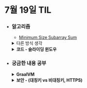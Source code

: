 # 7월 19일 TIL

* ### 알고리즘
    * [Minimum Size Subarray Sum](https://leetcode.com/problems/minimum-size-subarray-sum/description)
    <details>
        <summary>다른 방식 생각</summary>

        이분탐색으로 길이를 고정하고 슬라이딩 윈도우를 할까 했지만, 불필요한 작업인 것 같아서 굳이 구현하지 않음.
    </details>
    <details>
      <summary><strong>코드 - 슬라이딩 윈도우</strong></summary>

     ```java

                class Solution {
                public int minSubArrayLen(int target, int[] nums) {
                    int left = 0, right = 0, total = nums[right], answer = Integer.MAX_VALUE;

                    if(total >= target)answer = 1;

                    while(left <= right){
                        if(right < nums.length - 1 && total < target){
                            total += nums[++right];

                            if(total >= target){
                                answer = Math.min(answer, right - left + 1);
                            }
                        }

                        else{
                            total -= nums[left++];

                            if(total >= target){
                                answer = Math.min(answer, right - left + 1);
                            }
                        }
                    }

                    return answer == Integer.MAX_VALUE ? 0 : answer;
                }
            }
    ```
    </details>


 * ### 궁금한 내용 공부
    <details>
    <summary><strong>GraalVM</strong></summary>
    GraalVM이란 JIT 컴파일러를 사용하여 Java 및 JVM 기반 어플리케이션의 성능을 가속화할 수 있는 고성능 JDK이다. 

    **특징**
    > * 자바로 만들어진 JIT 컴파일러
    > * AOT 네이티브 이미지 컴파일러 - 워밍업 시간이 단축되면서 서버리스에 적합하다.
    > * 폴리스랏을 기반으로 다영한 어 통합

    여기서 **AOT(Ahead-of-Time)** 컴파일러는 JVM기반 어플리케이션을 기본적으로 실행 가능한 바이너리로 컴파일을 한다. AOT 컴파일러는 코드를 최적화하고 컴파일 후 네이티브 코드로 제공된다. Quarkus, Helidon과 같은 클라우드 네이티브 프레임워크를 이용하면 0.005초에 응답하는 Lambda 함수를 만들 수 있다.

    <br/>
    단, AOT는 닫힌 세계를 기반으로 하기 때문에 reflection에 대한 문제가 생길 수 있고, json파일로 된 hint를 작성해야 한다. 닫힌 세계란 응용 프로그램에서 런타임 시 호출할 수 있는 모든 바이트 코드를 빌드 시 알고 있어야 한다는 의미이다.
    </details>

    <details>
    <summary><strong>보안 - (대칭키 vs 비대칭키, HTTPS)</strong></summary>

    * 대칭키 vs 비대칭키
        - 대칭키 방식: 암호화, 복호화에 사용되는 키가 동일한 방식

        > **장점**:
        > 1. 구현이 용이함.
        > 2. 데이터를 암호화하기 위한 연산이 빨라 대용량 데이터 암호화에 적합
        > 3. 기밀성을 제공
        >
        > **단점**:
        > 1. 강한 보안을 위해 키를 주기적으로 교환해주는 것이 좋음.
        >2. 키 탈취 및 관리가 어려움.
        >3. 무결성 지원이 부분적으로만 가능.

        - 비대칭키 방식: 암호화, 복호화에 사용되는 키가 서로 다르다. 외부에 절대 노출되면 안되는 개인키와 공개적으로 개방된 공개키로 쌍을 이룬 형태

        > **장점**:
        > 1. 키 분배 및 키 관리가 용이.
        >2. 기밀성, 무결성을 지원.
        >3. 암호학적 문제를 해결.
        >
        > **단점**:
        > 1. 상대적으로 키의 길이가 길기 때문에 연산속도가 느리다.


        <br/>

        #### HTTPS란?
        HTTP의 보안 버전으로 서버와 클라이언트 사이의 모든 통신 내용을 암호화한다. HTTPS는 대칭키와 비대칭키를 동시에 사용하는 통신이다.

        1. 클라이언트가 랜덤한 값을 서버에게 보낸다.
        2. 서버는 클라이언트의 요청을 받고 랜덤한 값과 함께 CA에서 받은 인증서(CA의 개인키로 암호화된 인증서)를 전달한다.(handshake 완료)
        3. 클라이언트는 서버에서 받은 CA 인증서를 브라우저에 내장된 CA들의 정보를 통해 확인하다.
        4. CA에서 받은 공개키로 인증서를 복호화한다면 안에 처음에 요청했던 서버의 공개키를 얻는다.
        5. 그 공개키를 이용하여 처음에 서버와 클라이언트가 랜덤으로 보냈던 데이터들을 합치고 암호화한 다음에 서버에 보낸다.
        6. 서버는 개인키를 이용해서 클라이언트에게 받은 암호화된 키를 복호화한다.
        7. 이후에 서로 같은 키(대칭키)로 통신을 하게 된다.

        <br/>
        대칭키로 통신하는 이유는 비대칭키로 통신을 하게 된다면 암복호화에 많은 시간이 걸리기 때문이다.


    </details>